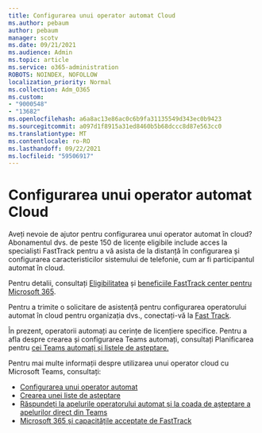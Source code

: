 ```yaml
---
title: Configurarea unui operator automat Cloud
ms.author: pebaum
author: pebaum
manager: scotv
ms.date: 09/21/2021
ms.audience: Admin
ms.topic: article
ms.service: o365-administration
ROBOTS: NOINDEX, NOFOLLOW
localization_priority: Normal
ms.collection: Adm_O365
ms.custom:
- "9000548"
- "13682"
ms.openlocfilehash: a6a8ac13e86ac0c6b9fa31135549d343ec0b9423
ms.sourcegitcommit: a097d1f8915a31ed8460b5b68dccc8d87e563cc0
ms.translationtype: MT
ms.contentlocale: ro-RO
ms.lasthandoff: 09/22/2021
ms.locfileid: "59506917"
---
```

# <a name="set-up-a-cloud-auto-attendant"></a>Configurarea unui operator automat Cloud

Aveți nevoie de ajutor pentru configurarea unui operator automat în cloud? Abonamentul dvs. de peste 150 de licențe eligibile include acces la specialiști FastTrack pentru a vă asista de la distanță în configurarea și configurarea caracteristicilor sistemului de telefonie, cum ar fi participantul automat în cloud.

Pentru detalii, consultați [Eligibilitatea](https://docs.microsoft.com/fasttrack/eligibility) și [beneficiile FastTrack center pentru Microsoft 365](https://docs.microsoft.com/fasttrack/introduction#what-is-fasttrack-for-microsoft-365).

Pentru a trimite o solicitare de asistență pentru configurarea operatorului automat în cloud pentru organizația dvs., conectați-vă la [Fast Track](https://www.microsoft.com/fasttrack?rtc=1).

În prezent, operatorii automați au cerințe de licențiere specifice. Pentru a afla despre crearea și configurarea Teams automați, consultați Planificarea pentru [cei Teams automați și listele de așteptare.](https://docs.microsoft.com/microsoftteams/what-are-phone-system-auto-attendants)

Pentru mai multe informații despre utilizarea unui operator cloud cu Microsoft Teams, consultați:

- [Configurarea unui operator automat](https://docs.microsoft.com/microsoftteams/create-a-phone-system-auto-attendant)
- [Crearea unei liste de așteptare](https://docs.microsoft.com/microsoftteams/create-a-phone-system-call-queue)
- [Răspundeți la apelurile operatorului automat și la coada de așteptare a apelurilor direct din Teams](https://docs.microsoft.com/microsoftteams/answer-auto-attendant-and-call-queue-calls)
- [Microsoft 365 și capacitățile acceptate de FastTrack](https://docs.microsoft.com/fasttrack/products-and-capabilities#office-365)

